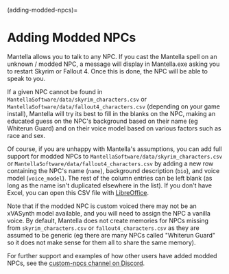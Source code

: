 (adding-modded-npcs)=
# Adding Modded NPCs
Mantella allows you to talk to any NPC. If you cast the Mantella spell on an unknown / modded NPC, a message will display in Mantella.exe asking you to restart Skyrim or Fallout 4. Once this is done, the NPC will be able to speak to you. 

If a given NPC cannot be found in `MantellaSoftware/data/skyrim_characters.csv` or `MantellaSoftware/data/fallout4_characters.csv` (depending on your game install), Mantella will try its best to fill in the blanks on the NPC, making an educated guess on the NPC's background based on their name (eg Whiterun Guard) and on their voice model based on various factors such as race and sex.

Of course, if you are unhappy with Mantella's assumptions, you can add full support for modded NPCs to `MantellaSoftware/data/skyrim_characters.csv` or `MantellaSoftware/data/fallout4_characters.csv` by adding a new row containing the NPC's name (`name`), background description (`bio`), and voice model (`voice_model`). The rest of the column entries can be left blank (as long as the name isn't duplicated elsewhere in the list). If you don't have Excel, you can open this CSV file with [LibreOffice](https://www.libreoffice.org/). 

Note that if the modded NPC is custom voiced there may not be an xVASynth model available, and you will need to assign the NPC a vanilla voice. By default, Mantella does not create memories for NPCs missing from `skyrim_characters.csv` or `fallout4_characters.csv` as they are assumed to be generic (eg there are many NPCs called "Whiterun Guard" so it does not make sense for them all to share the same memory).

For further support and examples of how other users have added modded NPCs, see the [custom-npcs channel on Discord](https://discord.gg/Q4BJAdtGUE).
